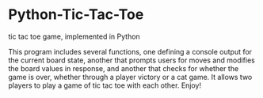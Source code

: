 # Python-Tic-Tac-Toe
tic tac toe game, implemented in Python

This program includes several functions, one defining a console output for the current board state, another that prompts users for moves and modifies the board values in response, and another that checks for whether the game is over, whether through a player victory or a cat game. It allows two players to play a game of tic tac toe with each other. Enjoy!
